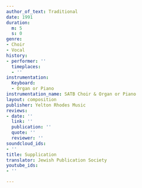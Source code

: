 ```yaml
---
author_of_text: Traditional
date: 1991
duration:
  m: 5
  s: 0
genre:
- Choir
- Vocal
history:
- performer: ''
  timeplaces:
  - ''
instrumentation:
  Keyboard:
  - Organ or Piano
instrumentation_name: SATB Choir & Organ or Piano
layout: composition
publisher: Yelton Rhodes Music
reviews:
- date: ''
  link: ''
  publication: ''
  quote: ''
  reviewer: ''
soundcloud_ids:
- ''
title: Supplication
translator: Jewish Publication Society
youtube_ids:
- ''

---
```

